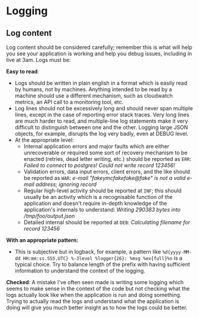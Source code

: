 # Logging

## Log content
Log content should be considered carefully; remember this is what will help you see your
application is working and help you debug issues, including in live at 3am. Logs must be:

**Easy to read**:
- Logs should be written in plain english in a format which is easily read by humans, not by
  machines. Anything intended to be read by a machine should use a different mechanism, such as
  cloudwatch metrics, an API call to a monitoring tool, etc.
- Log lines should not be excessively long and should never span multiple lines, except in the
  case of reporting error stack traces. Very long lines are much harder to read, and multiple-line
  log statements make it very difficult to distinguish between one and the other. Logging large
  JSON objects, for example, disrupts the log very badly, even at DEBUG level.
- At the appropriate level:
    - Internal application errors and major faults which are either unrecoverable or required some
      sort of recovery mechanism to be enacted (retries, dead letter writing, etc.) should be
      reported as `ERR`: *Failed to connect to postgres! Could not write record 123456!*
    - Validation errors, data input errors, client errors, and the like should be reported as
      `WAR`: *e-mail "fakeymcfakefake@fake" is not a valid e-mail address; ignoring record*
    - Regular high-level activity should be reported at `INF`; this should usually be an activity
      which is a recognisable function of the application and doesn't require in-depth knowledge of
      the application's internals to understand: *Writing 290383 bytes into /tmp/foo/output.json*
    - Detailed internal should be reported at `DEB`: *Calculating filename for record 123456*

**With an appropriate pattern:**
  - This is subjective but in logback, for example, a pattern like
    `%d{yyyy-MM-dd HH:mm:ss.SSS,UTC} %-3level %logger{26}: %msg %ex{full}%n` is a typical choice.
    Try to balance length of the prefix with having sufficient information to understand the
    context of the logging.

**Checked**:
A mistake I've often seen made is writing some logging which seems to make sense in the context of
the code but not checking what the logs actually look like when the application is run and doing
something. Trying to actually read the logs and understand what the application is doing will give
you much better insight as to how the logs could be better.
